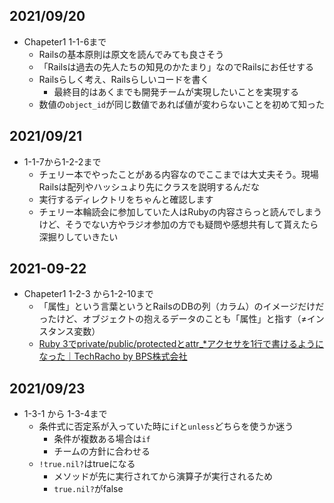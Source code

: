 ## 2021/09/20
- Chapeter1 1-1-6まで
    - Railsの基本原則は原文を読んでみても良さそう
    - 「Railsは過去の先人たちの知見のかたまり」なのでRailsにお任せする
    - Railsらしく考え、Railsらしいコードを書く
        - 最終目的はあくまでも開発チームが実現したいことを実現する
    - 数値の`object_id`が同じ数値であれば値が変わらないことを初めて知った

## 2021/09/21
- 1-1-7から1-2-2まで
    - チェリー本でやったことがある内容なのでここまでは大丈夫そう。現場Railsは配列やハッシュより先にクラスを説明するんだな
    - 実行するディレクトリをちゃんと確認します　　　
    - チェリー本輪読会に参加していた人はRubyの内容さらっと読んでしまうけど、そうでない方やラジオ参加の方でも疑問や感想共有して貰えたら深掘りしていきたい

## 2021\-09\-22
- Chapeter1 1-2-3 から1-2-10まで
    - 「属性」という言葉というとRailsのDBの列（カラム）のイメージだけだったけど、オブジェクトの抱えるデータのことも「属性」と指す（≠インスタンス変数）
    - [Ruby 3でprivate/public/protectedとattr\_\*アクセサを1行で書けるようになった｜TechRacho by BPS株式会社](https://techracho.bpsinc.jp/hachi8833/2021_04_08/104703)

## 2021/09/23
- 1-3-1 から 1-3-4まで
    - 条件式に否定系が入っていた時に`if`と`unless`どちらを使うか迷う
        - 条件が複数ある場合は`if`
        - チームの方針に合わせる
    - `!true.nil?`はtrueになる
        - メソッドが先に実行されてから演算子が実行されるため
        - `true.nil?`がfalse
